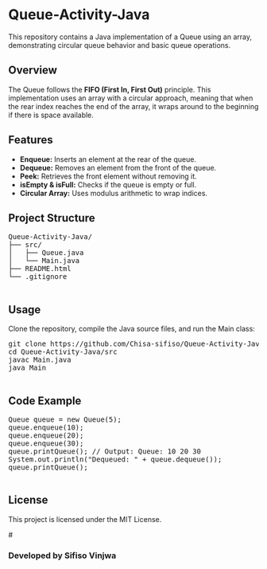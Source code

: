 <!DOCTYPE html>
<html>

<body>
    <h1>Queue-Activity-Java</h1>
    <p>This repository contains a Java implementation of a Queue using an array, demonstrating circular queue behavior and basic queue operations.</p>
    
   <h2>Overview</h2>
    <p>The Queue follows the <strong>FIFO (First In, First Out)</strong> principle. This implementation uses an array with a circular approach, meaning that when the rear index reaches the end of the array, it wraps around to the beginning if there is space available.</p>
    
 <h2>Features</h2>
    <ul>
        <li><strong>Enqueue:</strong> Inserts an element at the rear of the queue.</li>
        <li><strong>Dequeue:</strong> Removes an element from the front of the queue.</li>
        <li><strong>Peek:</strong> Retrieves the front element without removing it.</li>
        <li><strong>isEmpty & isFull:</strong> Checks if the queue is empty or full.</li>
        <li><strong>Circular Array:</strong> Uses modulus arithmetic to wrap indices.</li>
    </ul>
    
 <h2>Project Structure</h2>
    <pre>
Queue-Activity-Java/
├── src/
│   ├── Queue.java
│   └── Main.java
├── README.html
└── .gitignore
    </pre>
    
<h2>Usage</h2>
    <p>Clone the repository, compile the Java source files, and run the Main class:</p>
    <pre>
git clone https://github.com/Chisa-sifiso/Queue-Activity-Java.git
cd Queue-Activity-Java/src
javac Main.java
java Main
    </pre>
    
  <h2>Code Example</h2>
    <pre>
Queue queue = new Queue(5);
queue.enqueue(10);
queue.enqueue(20);
queue.enqueue(30);
queue.printQueue(); // Output: Queue: 10 20 30
System.out.println("Dequeued: " + queue.dequeue());
queue.printQueue();
    </pre>
    <h2>License</h2>
    <p>This project is licensed under the MIT License.</p>#
   <h3>Developed by Sifiso Vinjwa </h3>
</body>
</html>
